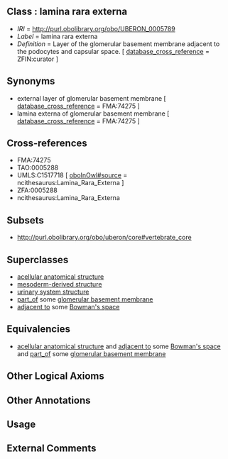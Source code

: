 
## Class : lamina rara externa

 * *IRI* = http://purl.obolibrary.org/obo/UBERON_0005789
 * *Label* = lamina rara externa
 * *Definition* = Layer of the glomerular basement membrane adjacent to the podocytes and capsular space. [ [database_cross_reference](../../ef/oboInOwl#hasDbXref.md) = ZFIN:curator ]

## Synonyms

 * external layer of glomerular basement membrane [ [database_cross_reference](../../ef/oboInOwl#hasDbXref.md) = FMA:74275 ]
 * lamina externa of glomerular basement membrane [ [database_cross_reference](../../ef/oboInOwl#hasDbXref.md) = FMA:74275 ]

## Cross-references

 * FMA:74275
 * TAO:0005288
 * UMLS:C1517718 [ [oboInOwl#source](../../ce/oboInOwl#source.md) = ncithesaurus:Lamina_Rara_Externa ]
 * ZFA:0005288
 * ncithesaurus:Lamina_Rara_Externa

## Subsets

 * http://purl.obolibrary.org/obo/uberon/core#vertebrate_core

## Superclasses

 * [acellular anatomical structure](../../UBERON/76/UBERON_0000476.md)
 * [mesoderm-derived structure](../../UBERON/20/UBERON_0004120.md)
 * [urinary system structure](../../UBERON/54/UBERON_0006554.md)
 * [part_of](../../BFO/50/BFO_0000050.md) some [glomerular basement membrane](../../UBERON/77/UBERON_0005777.md)
 * [adjacent to](../../RO/20/RO_0002220.md) some [Bowman's space](../../UBERON/86/UBERON_0001286.md)

## Equivalencies

 * [acellular anatomical structure](../../UBERON/76/UBERON_0000476.md) and [adjacent to](../../RO/20/RO_0002220.md) some [Bowman's space](../../UBERON/86/UBERON_0001286.md) and [part_of](../../BFO/50/BFO_0000050.md) some [glomerular basement membrane](../../UBERON/77/UBERON_0005777.md)

## Other Logical Axioms


## Other Annotations


## Usage


## External Comments

